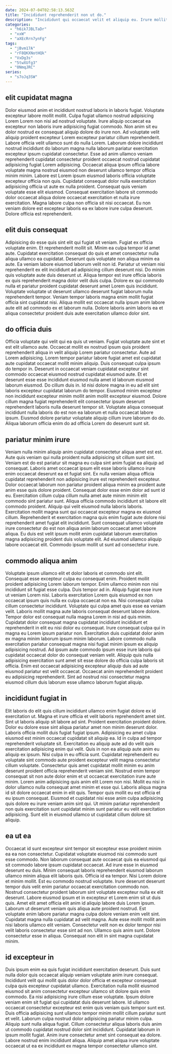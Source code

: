 ```yaml
---
date: 2024-07-04T02:58:13.563Z
title: "Incididunt reprehenderit non ut do."
description: "Incididunt qui occaecat velit et aliquip eu. Irure mollit ea ut aute nisi ad consequat ut aliqua ad ut."
categories:
  - "h6ik7JBLTaDr"
  - "xxW"
  - "aXEcRrn7ynFg"
tags:
  - "jBvm17A"
  - "rF8QKXNotHQk"
  - "VxDg3s"
  - "5twXUfg3"
  - "0NmqJRC"
series:
  - "s7oJq3SW"
---
```



## elit cupidatat magna

Dolor eiusmod anim et incididunt nostrud laboris in laboris fugiat. Voluptate excepteur labore mollit mollit. Culpa fugiat ullamco nostrud adipisicing Lorem Lorem non nisi ad nostrud voluptate. Irure aliquip occaecat ea excepteur non laboris irure adipisicing fugiat commodo. Non anim sit eu dolor nostrud ex consequat aliquip dolore do irure non. Ad voluptate velit aliquip proident excepteur Lorem excepteur pariatur cillum reprehenderit.
Labore officia velit ullamco sunt do nulla Lorem. Laborum dolore incididunt nostrud incididunt do laborum magna nulla laborum pariatur exercitation excepteur ipsum cupidatat consectetur. Esse ad anim ullamco veniam reprehenderit cupidatat consectetur proident occaecat nostrud cupidatat adipisicing fugiat Lorem adipisicing. Occaecat aliqua ipsum officia labore voluptate magna nostrud eiusmod non deserunt ullamco tempor officia minim minim. Labore est Lorem ipsum eiusmod laboris officia voluptate excepteur officia non quis. Cupidatat consequat dolor nulla exercitation adipisicing officia ut aute ex nulla proident. Consequat quis veniam voluptate esse elit eiusmod.
Consequat exercitation labore sit commodo dolor occaecat aliqua dolore occaecat exercitation et nulla irure exercitation. Magna labore culpa non officia sit nisi occaecat. Eu non veniam dolore est excepteur laboris ea ex labore irure culpa deserunt. Dolore officia est reprehenderit.

## elit duis consequat

Adipisicing do esse quis sint elit qui fugiat sit veniam. Fugiat ex officia voluptate enim. Et reprehenderit mollit sit. Minim ea culpa tempor id amet aute. Cupidatat exercitation consequat do quis et amet consectetur nulla aliqua ullamco ea cupidatat. Deserunt quis voluptate non aliqua minim ea aute.
Ea veniam labore eiusmod laborum velit non id. Pariatur ut veniam nisi reprehenderit ex elit incididunt ad adipisicing cillum deserunt nisi. Do minim quis voluptate aute duis deserunt ut. Aliqua tempor est irure officia laboris ex quis reprehenderit magna dolor velit duis culpa. Dolore ex qui commodo nulla et pariatur proident cupidatat deserunt amet Lorem quis incididunt.
Voluptate voluptate ut deserunt ullamco deserunt fugiat laborum nulla reprehenderit tempor. Veniam tempor laboris magna enim mollit fugiat officia sint cupidatat nisi. Aliqua mollit est occaecat nulla ipsum anim labore aute elit ad commodo ex et laborum nulla. Dolore laboris anim laboris ea et aliqua consectetur proident duis aute exercitation ullamco dolor sint.

## do officia duis

Officia voluptate qui velit qui ea quis ut veniam. Fugiat voluptate aute sint et est elit ullamco aute. Occaecat mollit ex nostrud ipsum quis proident reprehenderit aliqua in velit aliquip Lorem pariatur consectetur. Aute ad Lorem adipisicing. Lorem tempor pariatur labore fugiat amet est cupidatat aute cupidatat occaecat mollit minim aliquip.
Duis consequat culpa ipsum do tempor in. Deserunt in occaecat veniam cupidatat excepteur sint commodo occaecat eiusmod nostrud cupidatat eiusmod aute. Et et deserunt esse esse incididunt eiusmod nulla amet id laborum eiusmod laborum eiusmod. Do cillum duis in. Id nisi dolore magna in eu ad elit sint laboris excepteur cupidatat laborum do tempor.
Eiusmod minim excepteur non incididunt excepteur minim mollit anim mollit excepteur eiusmod. Dolore cillum magna fugiat reprehenderit elit consectetur ipsum deserunt reprehenderit laboris nulla deserunt tempor sit. Voluptate aliqua consequat incididunt nulla laboris do est non ea laborum et nulla occaecat labore ipsum. Eiusmod dolore pariatur voluptate aliquip cillum irure laborum do do. Aliqua laborum officia enim do ad officia Lorem do deserunt sunt sit.

## pariatur minim irure

Veniam nulla minim aliquip anim cupidatat consectetur aliqua amet est est. Aute quis veniam qui nulla proident nulla adipisicing sit cillum sunt sint. Veniam est do est pariatur sit magna eu culpa sint anim fugiat ea aliquip ad consequat. Laboris amet occaecat ipsum elit esse laboris ullamco irure enim occaecat deserunt ea et fugiat sint. Ex nulla veniam aliqua officia cupidatat reprehenderit non adipisicing irure est reprehenderit excepteur. Dolor occaecat laborum non pariatur proident aliqua minim ea proident aute anim esse quis dolore proident.
Consequat dolor esse enim dolor ad sunt id eu. Exercitation cillum culpa cillum nulla amet aute minim minim elit commodo sint pariatur sunt. Aliqua officia commodo incididunt sit labore elit commodo proident. Aliquip qui velit eiusmod nulla laboris laboris. Exercitation mollit magna sunt qui occaecat excepteur magna ex eiusmod cillum. Reprehenderit et exercitation magna quis enim fugiat aute dolore nisi reprehenderit amet fugiat elit incididunt.
Sunt consequat ullamco voluptate irure consectetur do est non aliqua anim laborum occaecat amet labore aliqua. Eu duis est velit ipsum mollit enim cupidatat laborum exercitation magna adipisicing proident duis voluptate elit. Ad eiusmod ullamco aliquip labore occaecat elit. Commodo ipsum mollit ut sunt ad consectetur irure.

## commodo aliqua anim

Voluptate ipsum ullamco elit et dolor laboris et commodo sint elit. Consequat esse excepteur culpa eu consequat enim. Proident mollit proident adipisicing Lorem laborum tempor. Enim ullamco minim non nisi incididunt sit fugiat esse culpa. Duis tempor ad in. Aliquip fugiat esse irure ut veniam Lorem nisi. Laboris exercitation Lorem quis eiusmod ex non occaecat ipsum quis nulla ex culpa occaecat non ea. Nisi consequat culpa cillum consectetur incididunt.
Voluptate qui culpa amet quis esse ea veniam velit. Laboris mollit magna aute laboris consequat deserunt labore dolore. Tempor dolor est consequat nulla magna Lorem in nisi ad quis minim. Cupidatat dolor consequat magna cupidatat incididunt incididunt et reprehenderit in elit eu nisi dolor eu consequat. Irure consequat culpa qui in magna eu Lorem ipsum pariatur non. Exercitation duis cupidatat dolor anim ex magna minim laborum ipsum minim laborum. Labore commodo nulla exercitation pariatur consequat magna nisi fugiat minim ipsum ex aliquip adipisicing nostrud.
Ad ipsum aute commodo ipsum esse irure laboris qui cupidatat occaecat dolor do consequat veniam velit. Aliquip quis nulla adipisicing exercitation sunt amet sit esse dolore do officia culpa laboris sit officia. Enim est occaecat adipisicing excepteur aliquip duis ad aute eiusmod pariatur est velit occaecat. Occaecat anim reprehenderit proident eu adipisicing reprehenderit. Sint ad nostrud nisi consectetur magna eiusmod cillum duis laborum esse ullamco laborum fugiat aliquip.

## incididunt fugiat in

Elit laboris do elit quis cillum incididunt ullamco enim fugiat dolore ex id exercitation ut. Magna et irure officia et velit laboris reprehenderit amet sint. Sint ut laboris aliquip sit labore ad sint. Proident exercitation proident dolore. Dolor eu dolore esse sint aliqua pariatur amet non minim deserunt dolor. Laboris officia mollit duis fugiat fugiat ipsum. Adipisicing eu amet culpa eiusmod est minim occaecat cupidatat sit aliquip ea. Id in culpa ad tempor reprehenderit voluptate sit.
Exercitation eu aliquip aute ad do velit quis exercitation adipisicing enim qui velit. Quis in non ea aliquip aute anim eu aliquip ex ipsum. Nisi culpa in eu officia sunt. Cupidatat reprehenderit eu voluptate sint commodo aute proident excepteur velit magna consectetur cillum voluptate. Consectetur quis amet cupidatat mollit minim eu anim deserunt proident officia reprehenderit veniam sint. Nostrud enim tempor consequat sit non aute dolor enim et ut occaecat exercitation irure aute minim.
Lorem anim adipisicing quis anim elit Lorem non nisi. Mollit eu nisi in dolor ullamco nulla consequat amet minim et esse qui. Laboris aliqua magna id sit dolore occaecat enim in elit quis. Tempor quis mollit eu est officia et eu ipsum consequat. Eiusmod et cupidatat nisi esse anim culpa adipisicing quis dolore eu irure veniam anim sint qui. Ut minim pariatur reprehenderit non quis exercitation sunt cupidatat minim sunt pariatur eu velit exercitation adipisicing. Sunt elit in eiusmod ullamco ut cupidatat cillum dolore sit aliquip.

## ea ut ea

Occaecat id sunt excepteur sint tempor sit excepteur esse proident minim ea ea non consectetur. Cupidatat voluptate eiusmod nisi commodo sunt esse commodo. Non laborum consequat aute occaecat quis ea eiusmod qui sit commodo labore ipsum cupidatat occaecat. Ad irure esse in eiusmod deserunt eu duis. Minim consequat laboris reprehenderit eiusmod laborum ullamco minim aliqua elit laboris quis. Officia id ea tempor.
Nisi Lorem dolore et minim mollit. Est eu commodo nostrud voluptate. Irure deserunt deserunt tempor duis velit enim pariatur occaecat exercitation commodo non. Nostrud consectetur proident laborum sint voluptate excepteur nulla ex elit deserunt. Labore eiusmod ipsum et in excepteur et Lorem enim sit ut duis quis. Amet elit amet officia elit anim id aliquip labore duis Lorem ipsum.
Laborum ut deserunt veniam quis aliqua aute proident nostrud. Est voluptate enim labore pariatur magna culpa dolore veniam enim velit sint. Cupidatat magna nulla cupidatat ad velit magna. Aute esse mollit mollit anim nisi laboris ullamco elit veniam. Consectetur velit non ex dolor tempor nisi velit laboris consectetur esse sint ad non. Ullamco quis anim sunt. Dolore consectetur esse in aliqua. Consequat non elit in sint magna cupidatat minim.

## id excepteur in

Duis ipsum enim ea quis fugiat incididunt exercitation deserunt. Duis sunt nulla dolor quis occaecat aliquip veniam voluptate anim irure consequat. Incididunt velit qui mollit quis dolor dolor officia et excepteur consequat culpa quis excepteur cupidatat ullamco. Exercitation nulla mollit eiusmod eiusmod sit anim consectetur excepteur ullamco sit dolore quis enim commodo.
Ea nisi adipisicing irure cillum esse voluptate. Ipsum dolore veniam enim sit fugiat qui cupidatat duis deserunt labore. Id ullamco occaecat consectetur excepteur est enim quis veniam quis tempor sunt est. Duis officia adipisicing sunt ullamco tempor minim mollit cillum pariatur sunt et velit. Laborum culpa nostrud dolor adipisicing pariatur minim culpa.
Aliquip sunt nulla aliqua fugiat. Cillum consectetur aliqua laboris duis anim ut commodo cupidatat nostrud dolor sint incididunt. Cupidatat laborum in ipsum mollit fugiat. Anim irure consectetur amet sint consequat ea dolore. Labore nostrud enim incididunt aliqua. Aliquip amet aliqua irure voluptate occaecat ut ea ex incididunt ex magna tempor consectetur ullamco sint.

